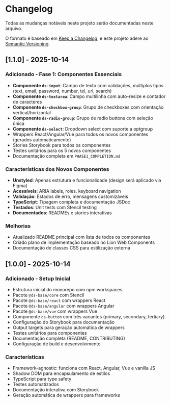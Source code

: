 # Changelog

Todas as mudanças notáveis neste projeto serão documentadas neste arquivo.

O formato é baseado em [Keep a Changelog](https://keepachangelog.com/pt-BR/1.0.0/),
e este projeto adere ao [Semantic Versioning](https://semver.org/lang/pt-BR/).

## [1.1.0] - 2025-10-14

### Adicionado - Fase 1: Componentes Essenciais
- **Componente `ds-input`**: Campo de texto com validações, múltiplos tipos (text, email, password, number, tel, url, search)
- **Componente `ds-textarea`**: Campo multilinha com auto-resize e contador de caracteres
- **Componente `ds-checkbox-group`**: Grupo de checkboxes com orientação vertical/horizontal
- **Componente `ds-radio-group`**: Grupo de radio buttons com seleção única
- **Componente `ds-select`**: Dropdown select com suporte a optgroup
- Wrappers React/Angular/Vue para todos os novos componentes (gerados automaticamente)
- Stories Storybook para todos os componentes
- Testes unitários para os 5 novos componentes
- Documentação completa em `PHASE1_COMPLETION.md`

### Características dos Novos Componentes
- **Unstyled**: Apenas estrutura e funcionalidade (design será aplicado via Figma)
- **Acessíveis**: ARIA labels, roles, keyboard navigation
- **Validação**: Estados de erro, mensagens customizáveis
- **TypeScript**: Tipagem completa e documentação JSDoc
- **Testados**: Unit tests com Stencil testing
- **Documentados**: READMEs e stories interativas

### Melhorias
- Atualizado README principal com lista de todos os componentes
- Criado plano de implementação baseado no Lion Web Components
- Documentação de classes CSS para estilização externa

## [1.0.0] - 2025-10-14

### Adicionado - Setup Inicial
- Estrutura inicial do monorepo com npm workspaces
- Pacote `@ds-base/core` com Stencil
- Pacote `@ds-base/react` com wrappers React
- Pacote `@ds-base/angular` com wrappers Angular
- Pacote `@ds-base/vue` com wrappers Vue
- Componente `ds-button` com três variantes (primary, secondary, tertiary)
- Configuração do Storybook para documentação
- Output targets para geração automática de wrappers
- Testes unitários para componentes
- Documentação completa (README, CONTRIBUTING)
- Configuração de build e desenvolvimento

### Características
- Framework-agnostic: funciona com React, Angular, Vue e vanilla JS
- Shadow DOM para encapsulamento de estilos
- TypeScript para type safety
- Testes automatizados
- Documentação interativa com Storybook
- Geração automática de wrappers para frameworks

